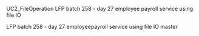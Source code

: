  UC2_FileOperation
LFP batch 258 - day 27 employee payroll service using file IO

LFP batch 258 - day 27 employeepayroll service using file IO
 master
